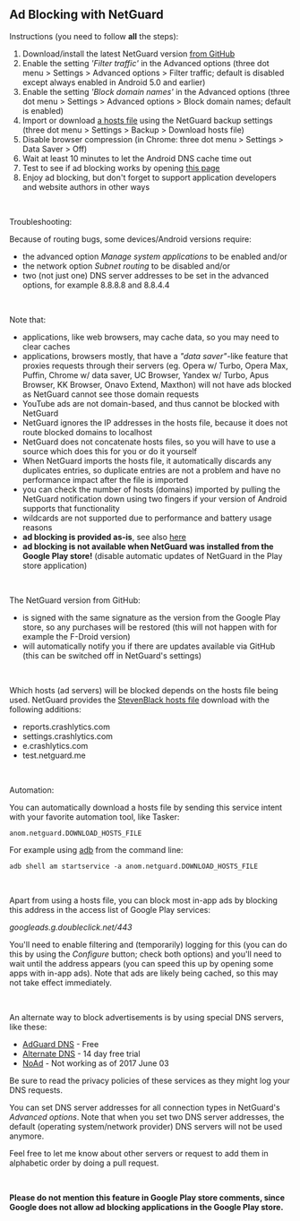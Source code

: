 Ad Blocking with NetGuard
-------------------------

Instructions (you need to follow **all** the steps):

1. Download/install the latest NetGuard version [from GitHub](https://github.com/M66B/NetGuard/releases)
1. Enable the setting *'Filter traffic'* in the Advanced options (three dot menu > Settings > Advanced options > Filter traffic; default is disabled except always enabled in Android 5.0 and earlier)
1. Enable the setting *'Block domain names'* in the Advanced options (three dot menu > Settings > Advanced options > Block domain names; default is enabled)
1. Import or download [a hosts file](https://en.wikipedia.org/wiki/Hosts_(file)) using the NetGuard backup settings (three dot menu > Settings > Backup > Download hosts file)
1. Disable browser compression (in Chrome: three dot menu > Settings > Data Saver > Off)
1. Wait at least 10 minutes to let the Android DNS cache time out
1. Test to see if ad blocking works by opening [this page](http://www.netguard.me/test)
1. Enjoy ad blocking, but don't forget to support application developers and website authors in other ways

<br />

Troubleshooting:

Because of routing bugs, some devices/Android versions require:

* the advanced option *Manage system applications* to be enabled and/or
* the network option *Subnet routing* to be disabled and/or
* two (not just one) DNS server addresses to be set in the advanced options, for example 8.8.8.8 and 8.8.4.4

<br />

Note that:

* applications, like web browsers, may cache data, so you may need to clear caches
* applications, browsers mostly, that have a *"data saver"*-like feature that proxies requests through their servers (eg. Opera w/ Turbo, Opera Max, Puffin, Chrome w/ data saver, UC Browser, Yandex w/ Turbo, Apus Browser, KK Browser, Onavo Extend, Maxthon) will not have ads blocked as NetGuard cannot see those domain requests
* YouTube ads are not domain-based, and thus cannot be blocked with NetGuard
* NetGuard ignores the IP addresses in the hosts file, because it does not route blocked domains to localhost
* NetGuard does not concatenate hosts files, so you will have to use a source which does this for you or do it yourself
* When NetGuard imports the hosts file, it automatically discards any duplicates entries, so duplicate entries are not a problem and have no performance impact after the file is imported
* you can check the number of hosts (domains) imported by pulling the NetGuard notification down using two fingers if your version of Android supports that functionality
* wildcards are not supported due to performance and battery usage reasons
* **ad blocking is provided as-is**, see also [here](https://forum.xda-developers.com/showpost.php?p=71805655&postcount=4668)
* **ad blocking is not available when NetGuard was installed from the Google Play store!** (disable automatic updates of NetGuard in the Play store application)

<br />

The NetGuard version from GitHub:

* is signed with the same signature as the version from the Google Play store, so any purchases will be restored (this will not happen with for example the F-Droid version)
* will automatically notify you if there are updates available via GitHub (this can be switched off in NetGuard's settings)

<br />

Which hosts (ad servers) will be blocked depends on the hosts file being used.
NetGuard provides the [StevenBlack hosts file](https://github.com/StevenBlack/hosts) download with the following additions:

* reports.crashlytics.com
* settings.crashlytics.com
* e.crashlytics.com
* test.netguard.me

<br />

Automation:

You can automatically download a hosts file by sending this service intent with your favorite automation tool, like Tasker:

`anom.netguard.DOWNLOAD_HOSTS_FILE`

For example using [adb](https://developer.android.com/studio/command-line/adb.html) from the command line:

`adb shell am startservice -a anom.netguard.DOWNLOAD_HOSTS_FILE`

<br />

Apart from using a hosts file, you can block most in-app ads by blocking this address in the access list of Google Play services:

*googleads.g.doubleclick.net/443*

You'll need to enable filtering and (temporarily) logging for this (you can do this by using the *Configure* button; check both options)
and you'll need to wait until the address appears (you can speed this up by opening some apps with in-app ads).
Note that ads are likely being cached, so this may not take effect immediately.

<br />

An alternate way to block advertisements is by using special DNS servers, like these:

* [AdGuard DNS](https://adguard.com/en/adguard-dns/overview.html) - Free
* [Alternate DNS](https://alternate-dns.com/) - 14 day free trial
* [NoAd](https://noad.zone/) - Not working as of 2017 June 03

Be sure to read the privacy policies of these services as they might log your DNS requests.

You can set DNS server addresses for all connection types in NetGuard's *Advanced options*.
Note that when you set two DNS server addresses, the default (operating system/network provider) DNS servers will not be used anymore.

Feel free to let me know about other servers or request to add them in alphabetic order by doing a pull request.

<br />

**Please do not mention this feature in Google Play store comments, since Google does not allow ad blocking applications in the Google Play store.**
